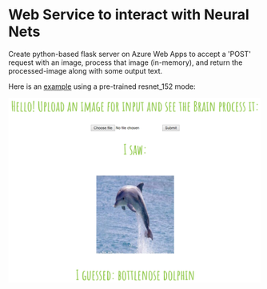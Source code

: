 # Web Service to interact with Neural Nets

Create python-based flask server on Azure Web Apps to accept a 'POST' request with an image, process that image (in-memory), and return the processed-image along with some output text.

Here is an [example](http://csabyy.uksouth.cloudapp.azure.com:5005) using a pre-trained resnet_152 mode:

![alt tag](templates/sample_2.PNG)
